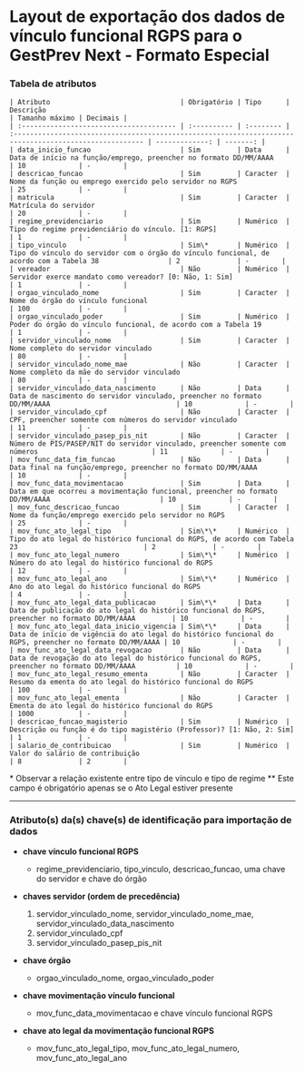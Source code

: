 # Layout de exportação dos dados de vínculo funcional RGPS para o GestPrev Next - Formato Especial

### Tabela de atributos

    | Atributo                                | Obrigatório | Tipo      | Descrição                                                                                               | Tamanho máximo | Decimais |
    | :-------------------------------------- | :---------- | :-------- | :------------------------------------------------------------------------------------------------------ | -------------: | -------: |
    | data_inicio_funcao                      | Sim         | Data      | Data de início na função/emprego, preencher no formato DD/MM/AAAA                                       | 10             | -        |
    | descricao_funcao                        | Sim         | Caracter  | Nome da função ou emprego exercido pelo servidor no RGPS                                                | 25             | -        |
    | matricula                               | Sim         | Caracter  | Matrícula do servidor                                                                                   | 20             | -        |
    | regime_previdenciario                   | Sim         | Numérico  | Tipo do regime previdenciário do vínculo. [1: RGPS]                                                     | 1              | -        |
    | tipo_vinculo                            | Sim\*       | Numérico  | Tipo do vínculo do servidor com o órgão do vínculo funcional, de acordo com a Tabela 38                 | 2              | -        |
    | vereador                                | Não         | Numérico  | Servidor exerce mandato como vereador? [0: Não, 1: Sim]                                                 | 1              | -        |
    | orgao_vinculado_nome                    | Sim         | Caracter  | Nome do órgão do vínculo funcional                                                                      | 100            | -        |
    | orgao_vinculado_poder                   | Sim         | Numérico  | Poder do órgão do vínculo funcional, de acordo com a Tabela 19                                          | 1              | -        |
    | servidor_vinculado_nome                 | Sim         | Caracter  | Nome completo do servidor vinculado                                                                     | 80             | -        |
    | servidor_vinculado_nome_mae             | Não         | Caracter  | Nome completo da mãe do servidor vinculado                                                              | 80             | -        |
    | servidor_vinculado_data_nascimento      | Não         | Data      | Data de nascimento do servidor vinculado, preencher no formato DD/MM/AAAA                               | 10             | -        |
    | servidor_vinculado_cpf                  | Não         | Caracter  | CPF, preencher somente com números do servidor vinculado                                                | 11             | -        |
    | servidor_vinculado_pasep_pis_nit        | Não         | Caracter  | Número de PIS/PASEP/NIT do servidor vinculado, preencher somente com números                            | 11             | -        |
    | mov_func_data_fim_funcao                | Não         | Data      | Data final na função/emprego, preencher no formato DD/MM/AAAA                                           | 10             | -        |
    | mov_func_data_movimentacao              | Sim         | Data      | Data em que ocorreu a movimentação funcional, preencher no formato DD/MM/AAAA                           | 10             | -        |
    | mov_func_descricao_funcao               | Sim         | Caracter  | Nome da função/emprego exercido pelo servidor no RGPS                                                   | 25             | -        |
    | mov_func_ato_legal_tipo                 | Sim\*\*     | Numérico  | Tipo do ato legal do histórico funcional do RGPS, de acordo com Tabela 23                               | 2              | -        |
    | mov_func_ato_legal_numero               | Sim\*\*     | Numérico  | Número do ato legal do histórico funcional do RGPS                                                      | 12             | -        |
    | mov_func_ato_legal_ano                  | Sim\*\*     | Numérico  | Ano do ato legal do histórico funcional do RGPS                                                         | 4              | -        |
    | mov_func_ato_legal_data_publicacao      | Sim\*\*     | Data      | Data de publicação do ato legal do histórico funcional do RGPS, preencher no formato DD/MM/AAAA         | 10             | -        |
    | mov_func_ato_legal_data_inicio_vigencia | Sim\*\*     | Data      | Data de início de vigência do ato legal do histórico funcional do RGPS, preencher no formato DD/MM/AAAA | 10             | -        |
    | mov_func_ato_legal_data_revogacao       | Não         | Data      | Data de revogação do ato legal do histórico funcional do RGPS, preencher no formato DD/MM/AAAA          | 10             | -        |
    | mov_func_ato_legal_resumo_ementa        | Não         | Caracter  | Resumo da ementa do ato legal do histórico funcional do RGPS                                            | 100            | -        |
    | mov_func_ato_legal_ementa               | Não         | Caracter  | Ementa do ato legal do histórico funcional do RGPS                                                      | 1000           | -        |
    | descricao_funcao_magisterio             | Sim         | Numérico  | Descrição ou função é do tipo magistério (Professor)? [1: Não, 2: Sim]                                  | 1              | -        |
    | salario_de_contribuicao                 | Sim         | Numérico  | Valor do salário de contribuição                                                                        | 8              | 2        |

\* Observar a relação existente entre tipo de vínculo e tipo de regime
\*\* Este campo é obrigatório apenas se o Ato Legal estiver presente

---

### Atributo(s) da(s) chave(s) de identificação para importação de dados

* **chave vínculo funcional RGPS**
    * regime_previdenciario, tipo_vinculo, descricao_funcao, uma chave do servidor e chave do órgão

* **chaves servidor (ordem de precedência)**
    1. servidor_vinculado_nome, servidor_vinculado_nome_mae, servidor_vinculado_data_nascimento
    2. servidor_vinculado_cpf
    3. servidor_vinculado_pasep_pis_nit

* **chave órgão**
    * orgao_vinculado_nome, orgao_vinculado_poder

* **chave movimentação vínculo funcional**
    * mov_func_data_movimentacao e chave vínculo funcional RGPS

* **chave ato legal da movimentação funcional RGPS**
    * mov_func_ato_legal_tipo, mov_func_ato_legal_numero, mov_func_ato_legal_ano
